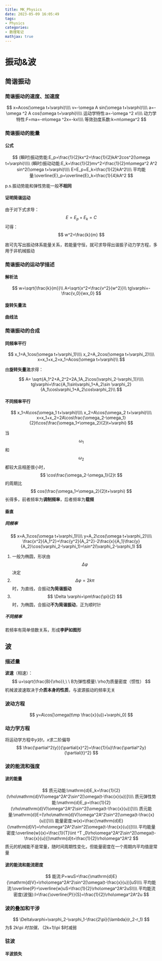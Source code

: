 ```yaml
---
title: MK_Physics
date: 2023-05-09 16:05:49
tags:
- Physics
categories:
- 数理笔记
mathjax: true
---
```



# 振动&波

## 简谐振动

### 简谐振动的速度、加速度

$$
x=Acos(\omega t+\varphi)\\\\
 v=-\omega A sin(\omega t+\varphi)\\\\
 a=-\omega ^2 A cos(\omega t+\varphi)\\\\
 运动学特性:a=-\omega ^2 x\\\\
 动力学特性:F=ma=-m\omega ^2x=-kx\\\\
 等效劲度系数:k=m\omega^2
$$

### 简谐振动的能量

#### 公式

$$
(瞬时)振动势能:E_p=\frac{1}{2}kx^2=\frac{1}{2}kA^2cos^2(\omega t+\varphi)\\\\
 (瞬时)振动动能:E_k=\frac{1}{2}mv^2=\frac{1}{2}m\omega^2 A^2 sin^2(\omega t+\varphi)\\\\
 E=E_p+E_k=\frac{1}{2}kA^2\\\\
 平均能量:\overline{E}_p=\overline{E}_k=\frac{1}{4}kA^2
$$

p.s.振动势能和弹性势能一般**不相同**

#### 证明简谐运动

由于对下式求导： 
$$
E=E_p+E_k=C
$$
可得：
$$
w^2=\frac{k}{m}
$$


故可先写出振动体系能量关系，若能量守恒，就可求导得出谐振子动力学方程，多用于非机械振动

### 简谐振动的运动学描述

#### 解析法
$$
w=\sqrt{\frac{k}{m}}\\
 A=\sqrt{x^2+\frac{v^2}{w^2}}\\
 tg\varphi=-\frac{v_0}{wx_0}
$$

#### 旋转矢量法

#### 曲线法

### 简谐振动的合成

#### 同频率平行

$$
x_1=A_1cos(\omega t+\varphi_1)\\\\
 x_2=A_2cos(\omega t+\varphi_2)\\\\
 x=x_1+x_2=x_1=Acos(\omega t+\varphi)\\
$$

由**旋转矢量法**求得：


$$
A= \sqrt{A_1^2+A_2^2+2A_1A_2\cos(\varphi_2-\varphi_1)}\\\\
 tg\varphi=\frac{A_1\sin\varphi_1+A_2\sin \varphi_2}{A_1\cos\varphi_1+A_2\cos\varphi_2}\\
$$

#### 不同频率平行

$$
x_1=A\cos(\omega_1 t+\varphi)\\\\
 x_2=A\cos(\omega_2 t+\varphi)\\\\
 x=x_1+x_2=2A\cos\frac{\omega_2-\omega_1}{2}t\cos(\frac{\omega_1+\omega_2}{2}t+\varphi)
$$

当$$ \omega_1 $$和$$ \omega_2 $$都较大且相差很小时，$$ \cos\frac{\omega_2-\omega_1}{2}t $$ 的周期比$$ cos(\frac{\omega_1+\omega_2}{2}t+\varphi) $$ 长得多，前者频率为**调制频率**，后者频率为**载频**

#### 垂直

##### 同频率

$$
x=A_1\cos(\omega t+\varphi_1)\\\\
 y=A_2\cos(\omega t+\varphi_2)\\\\
 \frac{x^2}{A_1^2}+\frac{y^2}{A_2^2}-2\frac{x}{A_1}\frac{y}{A_2}\cos(\varphi_2-\varphi_1)=\sin^2(\varphi_2-\varphi_1)
$$

1. 一般为椭圆，形状由$$ \Delta \varphi $$决定
2. $$ \Delta \varphi=2k\pi $$时，为直线，合振动**为简谐振动**
3. $$ \Delta \varphi=\pm\frac{\pi}{2} $$时，为椭圆，合振动**不为简谐振动**，正为顺时针

##### 不同频率

若频率有简单倍数关系，形成**李萨如图形**

## 波

### 描述量

**波速**（相速）：
$$
u=\sqrt{\frac{B}{\rho}},\ \ B为弹性模量\ \rho为质量密度（惯性）
$$
机械波波速取决于**介质本身的性质**，与波源振动的频率无关

### 波动方程
$$
y=A\cos[\omega(t\mp \frac{x}{u})+\varphi_0]
$$

### 动力学方程

将运动学方程中$y$对$t$，$x$求二阶偏导
$$
\frac{\partial^2{y}}{\partial{x}^2}=\frac{1}{u}\frac{\partial^2y}{\partial{t}^2}
$$

### 波的能流和强度

#### 波的能量


$$
质元动能:\mathrm{d}E_k=\frac{1}{2}(\rho\mathrm{d}V)\omega^2A^2\sin^2[\omega(t-\frac{x}{u})]\\\\
 质元弹性势能:\mathrm{d}E_p=\frac{1}{2}(\rho\mathrm{d}V)\omega^2A^2\sin^2[\omega(t-\frac{x}{u})]\\\\
 质元能量:\mathrm{d}E=(\rho\mathrm{d}V)\omega^2A^2\sin^2[\omega(t-\frac{x}{u})]\\\\
 能量密度:w(x)=\frac{\mathrm{d}E}{\mathrm{d}V}=\rho\omega^2A^2\sin^2[\omega(t-\frac{x}{u})]\\\\
 平均能量密度:\overline{w}(x)=\frac{1}{T}\int ^T _0\rho\omega^2A^2\sin^2[\omega(t-\frac{x}{u})]\mathrm{d}t=\frac{1}{2}\rho\omega^2A^2
$$
质元的机械能不是常量，随时间周期性变化，但能量密度在一个周期内平均值是常量

#### 波的能流和能流密度
$$
能流:P=wuS=\frac{\mathrm{d}E}{\mathrm{d}V}=\rho\omega^2A^2\sin^2[\omega(t-\frac{x}{u})]uS\\\\
 平均能流:\overline{P}=\overline{w}uS=\frac{1}{2}\rho\omega^2A^2uS\\\\
 平均能流密度(波强):I=\frac{\overline{P}}{S}=\frac{1}{2}\rho\omega^2A^2u
$$



### 波的叠加和干涉


$$
\Delta\varphi=\varphi_2-\varphi_1-\frac{2\pi}{\lambda}(r_2-r_1)
$$
为$ 2k\pi $时加强，$ (2k+1)\pi $时减弱

### 驻波

#### 半波损失

